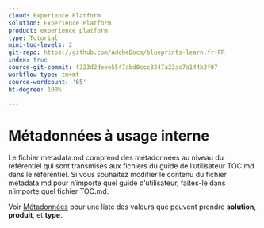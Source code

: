 ```yaml
---
cloud: Experience Platform
solution: Experience Platform
product: experience platform
type: Tutorial
mini-toc-levels: 2
git-repo: https://github.com/AdobeDocs/blueprints-learn.fr-FR
index: true
source-git-commit: f323d2deee5547abd0ccc8247a23ac7a144b2f07
workflow-type: tm+mt
source-wordcount: '65'
ht-degree: 100%

---
```



# Métadonnées à usage interne

Le fichier metadata.md comprend des métadonnées au niveau du référentiel qui sont transmises aux fichiers du guide de l’utilisateur TOC.md dans le référentiel. Si vous souhaitez modifier le contenu du fichier metadata.md pour n’importe quel guide d’utilisateur, faites-le dans n’importe quel fichier TOC.md.

Voir [Métadonnées](https://experienceleague.adobe.com/docs/authoring-guide-exl/using/editing/user-guide-setup/metadata.html?lang=fr) pour une liste des valeurs que peuvent prendre **solution**, **produit**, et **type**.
